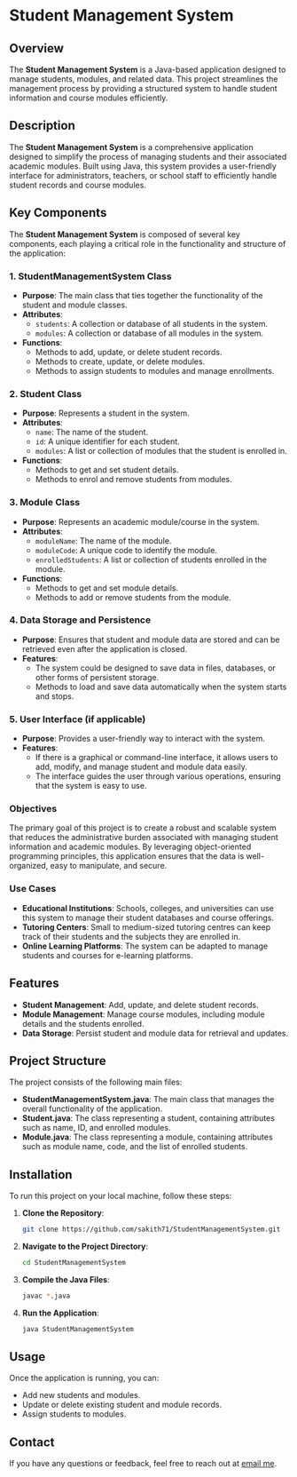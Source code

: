 # Student Management System

## Overview
The **Student Management System** is a Java-based application designed to manage students, modules, and related data. This project streamlines the management process by providing a structured system to handle student information and course modules efficiently.

## Description
The **Student Management System** is a comprehensive application designed to simplify the process of managing students and their associated academic modules. Built using Java, this system provides a user-friendly interface for administrators, teachers, or school staff to efficiently handle student records and course modules.

## Key Components

The **Student Management System** is composed of several key components, each playing a critical role in the functionality and structure of the application:

### 1. **StudentManagementSystem Class**
   - **Purpose**: The main class that ties together the functionality of the student and module classes.
   - **Attributes**:
     - `students`: A collection or database of all students in the system.
     - `modules`: A collection or database of all modules in the system.
   - **Functions**:
     - Methods to add, update, or delete student records.
     - Methods to create, update, or delete modules.
     - Methods to assign students to modules and manage enrollments.

### 2. **Student Class**
   - **Purpose**: Represents a student in the system.
   - **Attributes**:
     - `name`: The name of the student.
     - `id`: A unique identifier for each student.
     - `modules`: A list or collection of modules that the student is enrolled in.
   - **Functions**:
     - Methods to get and set student details.
     - Methods to enrol and remove students from modules.

### 3. **Module Class**
   - **Purpose**: Represents an academic module/course in the system.
   - **Attributes**:
     - `moduleName`: The name of the module.
     - `moduleCode`: A unique code to identify the module.
     - `enrolledStudents`: A list or collection of students enrolled in the module.
   - **Functions**:
     - Methods to get and set module details.
     - Methods to add or remove students from the module.

### 4. **Data Storage and Persistence**
   - **Purpose**: Ensures that student and module data are stored and can be retrieved even after the application is closed.
   - **Features**:
     - The system could be designed to save data in files, databases, or other forms of persistent storage.
     - Methods to load and save data automatically when the system starts and stops.

### 5. **User Interface (if applicable)**
   - **Purpose**: Provides a user-friendly way to interact with the system.
   - **Features**:
     - If there is a graphical or command-line interface, it allows users to add, modify, and manage student and module data easily.
     - The interface guides the user through various operations, ensuring that the system is easy to use.

### Objectives
The primary goal of this project is to create a robust and scalable system that reduces the administrative burden associated with managing student information and academic modules. By leveraging object-oriented programming principles, this application ensures that the data is well-organized, easy to manipulate, and secure.

### Use Cases
- **Educational Institutions**: Schools, colleges, and universities can use this system to manage their student databases and course offerings.
- **Tutoring Centers**: Small to medium-sized tutoring centres can keep track of their students and the subjects they are enrolled in.
- **Online Learning Platforms**: The system can be adapted to manage students and courses for e-learning platforms.

## Features
- **Student Management**: Add, update, and delete student records.
- **Module Management**: Manage course modules, including module details and the students enrolled.
- **Data Storage**: Persist student and module data for retrieval and updates.

## Project Structure
The project consists of the following main files:

- **StudentManagementSystem.java**: The main class that manages the overall functionality of the application.
- **Student.java**: The class representing a student, containing attributes such as name, ID, and enrolled modules.
- **Module.java**: The class representing a module, containing attributes such as module name, code, and the list of enrolled students.

## Installation
To run this project on your local machine, follow these steps:

1. **Clone the Repository**:
    ```bash
    git clone https://github.com/sakith71/StudentManagementSystem.git
    ```
2. **Navigate to the Project Directory**:
    ```bash
    cd StudentManagementSystem
    ```
3. **Compile the Java Files**:
    ```bash
    javac *.java
    ```
4. **Run the Application**:
    ```bash
    java StudentManagementSystem
    ```

## Usage
Once the application is running, you can:

- Add new students and modules.
- Update or delete existing student and module records.
- Assign students to modules.


## Contact
If you have any questions or feedback, feel free to reach out at [email me](mailto:sakiththewmika71@gmail.com).
